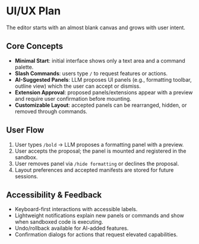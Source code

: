 # UI/UX Plan

The editor starts with an almost blank canvas and grows with user intent.

## Core Concepts
- **Minimal Start**: initial interface shows only a text area and a command palette.
- **Slash Commands**: users type `/` to request features or actions.
- **AI-Suggested Panels**: LLM proposes UI panels (e.g., formatting toolbar, outline view) which the user can accept or dismiss.
- **Extension Approval**: proposed panels/extensions appear with a preview and require user confirmation before mounting.
- **Customizable Layout**: accepted panels can be rearranged, hidden, or removed through commands.

## User Flow
1. User types `/bold` → LLM proposes a formatting panel with a preview.
2. User accepts the proposal; the panel is mounted and registered in the sandbox.
3. User removes panel via `/hide formatting` or declines the proposal.
4. Layout preferences and accepted manifests are stored for future sessions.

## Accessibility & Feedback
- Keyboard-first interactions with accessible labels.
- Lightweight notifications explain new panels or commands and show when sandboxed code is executing.
- Undo/rollback available for AI-added features.
- Confirmation dialogs for actions that request elevated capabilities.
